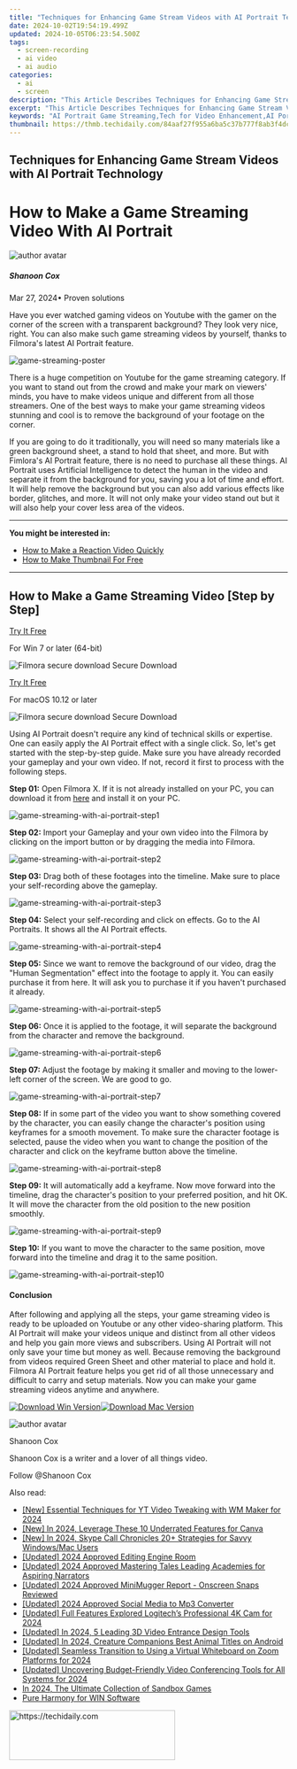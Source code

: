 ```yaml
---
title: "Techniques for Enhancing Game Stream Videos with AI Portrait Technology for 2024"
date: 2024-10-02T19:54:19.499Z
updated: 2024-10-05T06:23:54.500Z
tags: 
  - screen-recording
  - ai video
  - ai audio
categories: 
  - ai
  - screen
description: "This Article Describes Techniques for Enhancing Game Stream Videos with AI Portrait Technology for 2024"
excerpt: "This Article Describes Techniques for Enhancing Game Stream Videos with AI Portrait Technology for 2024"
keywords: "AI Portrait Game Streaming,Tech for Video Enhancement,AI Portraits in Gaming,Improve Stream Quality,Game Stream AI Technology,Streaming Video AI Tips,Enhance Live Gaming Video"
thumbnail: https://thmb.techidaily.com/84aaf27f955a6ba5c37b777f8ab3f4dc75b3cebc10a8c5dcc535bfa16bc60ba0.jpg
---
```


## Techniques for Enhancing Game Stream Videos with AI Portrait Technology

# How to Make a Game Streaming Video With AI Portrait

![author avatar](https://images.wondershare.com/filmora/article-images/shannon-cox.jpg)

##### Shanoon Cox

 Mar 27, 2024• Proven solutions

Have you ever watched gaming videos on Youtube with the gamer on the corner of the screen with a transparent background? They look very nice, right. You can also make such game streaming videos by yourself, thanks to Filmora's latest AI Portrait feature.

![game-streaming-poster](https://images.wondershare.com/filmora/article-images/game-streaming-poster.jpg)

There is a huge competition on Youtube for the game streaming category. If you want to stand out from the crowd and make your mark on viewers' minds, you have to make videos unique and different from all those streamers. One of the best ways to make your game streaming videos stunning and cool is to remove the background of your footage on the corner.

If you are going to do it traditionally, you will need so many materials like a green background sheet, a stand to hold that sheet, and more. But with Fimlora's AI Portrait feature, there is no need to purchase all these things. AI Portrait uses Artificial Intelligence to detect the human in the video and separate it from the background for you, saving you a lot of time and effort. It will help remove the background but you can also add various effects like border, glitches, and more. It will not only make your video stand out but it will also help your cover less area of the videos.

---

**You might be interested in:**

* [How to Make a Reaction Video Quickly](https://tools.techidaily.com/wondershare/filmora/download/)
* [How to Make Thumbnail For Free](https://tools.techidaily.com/wondershare/filmora/download/)

---

## How to Make a Game Streaming Video \[Step by Step\]

[Try It Free](https://tools.techidaily.com/wondershare/filmora/download/)

For Win 7 or later (64-bit)

![Filmora secure download](https://images.wondershare.com/filmora/images/store/secure.png) Secure Download

[Try It Free](https://tools.techidaily.com/wondershare/filmora/download/)

For macOS 10.12 or later

![Filmora secure download](https://images.wondershare.com/filmora/images/store/secure.png) Secure Download

Using AI Portrait doesn't require any kind of technical skills or expertise. One can easily apply the AI Portrait effect with a single click. So, let's get started with the step-by-step guide. Make sure you have already recorded your gameplay and your own video. If not, record it first to process with the following steps.

**Step 01:** Open Filmora X. If it is not already installed on your PC, you can download it from [here](https://tools.techidaily.com/wondershare/filmora/download/) and install it on your PC.

![game-streaming-with-ai-portrait-step1](https://images.wondershare.com/filmora/article-images/game-streaming-with-ai-portrait-step1.png)

**Step 02:** Import your Gameplay and your own video into the Filmora by clicking on the import button or by dragging the media into Filmora.

![game-streaming-with-ai-portrait-step2](https://images.wondershare.com/filmora/article-images/game-streaming-with-ai-portrait-step2.png)

**Step 03:** Drag both of these footages into the timeline. Make sure to place your self-recording above the gameplay.

![game-streaming-with-ai-portrait-step3](https://images.wondershare.com/filmora/article-images/game-streaming-with-ai-portrait-step3.png)

**Step 04:** Select your self-recording and click on effects. Go to the AI Portraits. It shows all the AI Portrait effects.

![game-streaming-with-ai-portrait-step4](https://images.wondershare.com/filmora/article-images/game-streaming-with-ai-portrait-step4.png)

**Step 05:** Since we want to remove the background of our video, drag the "Human Segmentation" effect into the footage to apply it. You can easily purchase it from here. It will ask you to purchase it if you haven't purchased it already.

![game-streaming-with-ai-portrait-step5](https://images.wondershare.com/filmora/article-images/game-streaming-with-ai-portrait-step5.png)

**Step 06:** Once it is applied to the footage, it will separate the background from the character and remove the background.

![game-streaming-with-ai-portrait-step6](https://images.wondershare.com/filmora/article-images/game-streaming-with-ai-portrait-step6.png)

**Step 07:** Adjust the footage by making it smaller and moving to the lower-left corner of the screen. We are good to go.

![game-streaming-with-ai-portrait-step7](https://images.wondershare.com/filmora/article-images/game-streaming-with-ai-portrait-step7.png)

**Step 08:** If in some part of the video you want to show something covered by the character, you can easily change the character's position using keyframes for a smooth movement. To make sure the character footage is selected, pause the video when you want to change the position of the character and click on the keyframe button above the timeline.

![game-streaming-with-ai-portrait-step8](https://images.wondershare.com/filmora/article-images/game-streaming-with-ai-portrait-step8.png)

**Step 09:** It will automatically add a keyframe. Now move forward into the timeline, drag the character's position to your preferred position, and hit OK. It will move the character from the old position to the new position smoothly.

![game-streaming-with-ai-portrait-step9](https://images.wondershare.com/filmora/article-images/game-streaming-with-ai-portrait-step9.png)

**Step 10:** If you want to move the character to the same position, move forward into the timeline and drag it to the same position.

![game-streaming-with-ai-portrait-step10](https://images.wondershare.com/filmora/article-images/game-streaming-with-ai-portrait-step10.png)

#### Conclusion

After following and applying all the steps, your game streaming video is ready to be uploaded on Youtube or any other video-sharing platform. This AI Portrait will make your videos unique and distinct from all other videos and help you gain more views and subscribers. Using AI Portrait will not only save your time but money as well. Because removing the background from videos required Green Sheet and other material to place and hold it. Filmora AI Portrait feature helps you get rid of all those unnecessary and difficult to carry and setup materials. Now you can make your game streaming videos anytime and anywhere.

[![Download Win Version](https://images.wondershare.com/filmora/guide/download-btn-win.jpg)](https://tools.techidaily.com/wondershare/filmora/download/)[![Download Mac Version](https://images.wondershare.com/filmora/guide/download-btn-mac.jpg)](https://tools.techidaily.com/wondershare/filmora/download/)

![author avatar](https://images.wondershare.com/filmora/article-images/shannon-cox.jpg)

Shanoon Cox

Shanoon Cox is a writer and a lover of all things video.

Follow @Shanoon Cox

<ins class="adsbygoogle"
      style="display:block"
      data-ad-client="ca-pub-7571918770474297"
      data-ad-slot="8358498916"
      data-ad-format="auto"
      data-full-width-responsive="true"></ins>

<span class="atpl-alsoreadstyle">Also read:</span>
<div><ul>
<li><a href="https://facebook-video-share.techidaily.com/new-essential-techniques-for-yt-video-tweaking-with-wm-maker-for-2024/"><u>[New] Essential Techniques for YT Video Tweaking with WM Maker for 2024</u></a></li>
<li><a href="https://fox-direct.techidaily.com/new-in-2024-leverage-these-10-underrated-features-for-canva/"><u>[New] In 2024, Leverage These 10 Underrated Features for Canva</u></a></li>
<li><a href="https://screen-activity-recording.techidaily.com/new-in-2024-skype-call-chronicles-20plus-strategies-for-savvy-windowsmac-users/"><u>[New] In 2024, Skype Call Chronicles 20+ Strategies for Savvy Windows/Mac Users</u></a></li>
<li><a href="https://youtube-sure.techidaily.com/ed-2024-approved-editing-engine-room/"><u>[Updated] 2024 Approved Editing Engine Room</u></a></li>
<li><a href="https://fox-hovers.techidaily.com/updated-2024-approved-mastering-tales-leading-academies-for-aspiring-narrators/"><u>[Updated] 2024 Approved Mastering Tales Leading Academies for Aspiring Narrators</u></a></li>
<li><a href="https://screen-mirroring-recording.techidaily.com/updated-2024-approved-minimugger-report-onscreen-snaps-reviewed/"><u>[Updated] 2024 Approved MiniMugger Report - Onscreen Snaps Reviewed</u></a></li>
<li><a href="https://facebook-video-recording.techidaily.com/updated-2024-approved-social-media-to-mp3-converter/"><u>[Updated] 2024 Approved Social Media to Mp3 Converter</u></a></li>
<li><a href="https://screen-mirroring-recording.techidaily.com/updated-full-features-explored-logitechs-professional-4k-cam-for-2024/"><u>[Updated] Full Features Explored Logitech’s Professional 4K Cam for 2024</u></a></li>
<li><a href="https://facebook-video-footage.techidaily.com/updated-in-2024-5-leading-3d-video-entrance-design-tools/"><u>[Updated] In 2024, 5 Leading 3D Video Entrance Design Tools</u></a></li>
<li><a href="https://screen-mirroring-recording.techidaily.com/updated-in-2024-creature-companions-best-animal-titles-on-android/"><u>[Updated] In 2024, Creature Companions Best Animal Titles on Android</u></a></li>
<li><a href="https://screen-mirroring-recording.techidaily.com/updated-seamless-transition-to-using-a-virtual-whiteboard-on-zoom-platforms-for-2024/"><u>[Updated] Seamless Transition to Using a Virtual Whiteboard on Zoom Platforms for 2024</u></a></li>
<li><a href="https://screen-mirroring-recording.techidaily.com/updated-uncovering-budget-friendly-video-conferencing-tools-for-all-systems-for-2024/"><u>[Updated] Uncovering Budget-Friendly Video Conferencing Tools for All Systems for 2024</u></a></li>
<li><a href="https://screen-mirroring-recording.techidaily.com/in-2024-the-ultimate-collection-of-sandbox-games/"><u>In 2024, The Ultimate Collection of Sandbox Games</u></a></li>
<li><a href="https://extra-information.techidaily.com/pure-harmony-for-win-software/"><u>Pure Harmony for WIN Software</u></a></li>
</ul></div>

<!-- affiliate ads begin -->
<a href="https://aligracehair.sjv.io/c/5597632/1885943/19272" target="_top" id="1885943">
  <img src="//a.impactradius-go.com/display-ad/19272-1885943" border="0" alt="https://techidaily.com" width="300" height="90"/>
</a>
<img height="0" width="0" src="https://aligracehair.sjv.io/i/5597632/1885943/19272" style="position:absolute;visibility:hidden;" border="0" />
<!-- affiliate ads end -->

